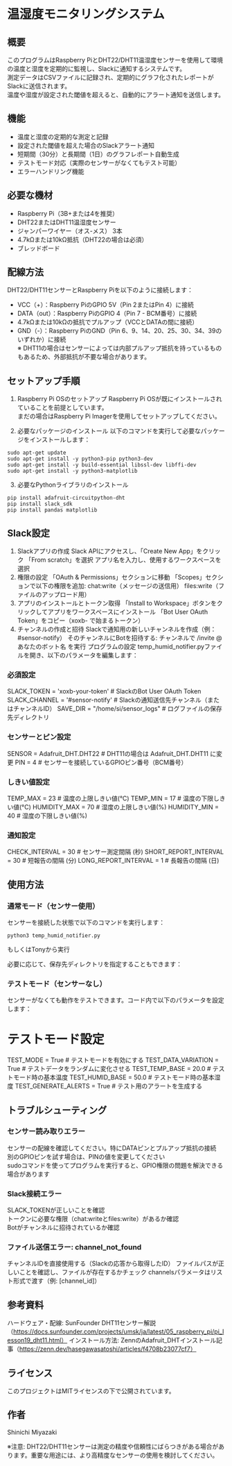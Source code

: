 # 温湿度モニタリングシステム  

## 概要
このプログラムはRaspberry PiとDHT22/DHT11温湿度センサーを使用して環境の温度と湿度を定期的に監視し、Slackに通知するシステムです。  
測定データはCSVファイルに記録され、定期的にグラフ化されたレポートがSlackに送信されます。  
温度や湿度が設定された閾値を超えると、自動的にアラート通知を送信します。

## 機能
- 温度と湿度の定期的な測定と記録  
- 設定された閾値を超えた場合のSlackアラート通知   
- 短期間（30分）と長期間（1日）のグラフレポート自動生成   
- テストモード対応（実際のセンサーがなくてもテスト可能）   
- エラーハンドリング機能

## 必要な機材
- Raspberry Pi（3B+または4を推奨）   
- DHT22またはDHT11温湿度センサー   
- ジャンパーワイヤー（オス-メス） 3本   
- 4.7kΩまたは10kΩ抵抗（DHT22の場合は必須）  
- ブレッドボード

## 配線方法
DHT22/DHT11センサーとRaspberry Piを以下のように接続します：

- VCC（+）：Raspberry PiのGPIO 5V（Pin 2またはPin 4）に接続   
- DATA（out）：Raspberry PiのGPIO 4（Pin 7 - BCM番号）に接続  
- 4.7kΩまたは10kΩの抵抗でプルアップ（VCCとDATAの間に接続）   
- GND（-）：Raspberry PiのGND（Pin 6、9、14、20、25、30、34、39のいずれか）に接続   
※ DHT11の場合はセンサーによっては内部プルアップ抵抗を持っているものもあるため、外部抵抗が不要な場合があります。

## セットアップ手順
1. Raspberry Pi OSのセットアップ
Raspberry Pi OSが既にインストールされていることを前提としています。  
まだの場合はRaspberry Pi Imagerを使用してセットアップしてください。

2. 必要なパッケージのインストール
以下のコマンドを実行して必要なパッケージをインストールします：

```
sudo apt-get update
sudo apt-get install -y python3-pip python3-dev
sudo apt-get install -y build-essential libssl-dev libffi-dev
sudo apt-get install -y python3-matplotlib  
```

3. 必要なPythonライブラリのインストール   
 
```
pip install adafruit-circuitpython-dht
pip install slack_sdk
pip install pandas matplotlib
```


## Slack設定
1. Slackアプリの作成
Slack APIにアクセスし、「Create New App」をクリック
「From scratch」を選択
アプリ名を入力し、使用するワークスペースを選択
2. 権限の設定
「OAuth & Permissions」セクションに移動
「Scopes」セクションで以下の権限を追加:
chat:write（メッセージの送信用）
files:write（ファイルのアップロード用）
3. アプリのインストールとトークン取得
「Install to Workspace」ボタンをクリックしてアプリをワークスペースにインストール
「Bot User OAuth Token」をコピー（xoxb- で始まるトークン）
4. チャンネルの作成と招待
Slackで通知用の新しいチャンネルを作成（例：#sensor-notify）
そのチャンネルにBotを招待する:
チャンネルで /invite @あなたのボット名 を実行
プログラムの設定
temp_humid_notifier.pyファイルを開き、以下のパラメータを編集します：

### 必須設定
SLACK_TOKEN = 'xoxb-your-token'  # SlackのBot User OAuth Token
SLACK_CHANNEL = '#sensor-notify'  # Slackの通知送信先チャンネル（またはチャンネルID）
SAVE_DIR = "/home/si/sensor_logs"  # ログファイルの保存先ディレクトリ

### センサーとピン設定
SENSOR = Adafruit_DHT.DHT22    # DHT11の場合は Adafruit_DHT.DHT11 に変更
PIN = 4                        # センサーを接続しているGPIOピン番号（BCM番号）

### しきい値設定
TEMP_MAX = 23                  # 温度の上限しきい値(°C)
TEMP_MIN = 17                  # 温度の下限しきい値(°C)
HUMIDITY_MAX = 70              # 湿度の上限しきい値(%)
HUMIDITY_MIN = 40              # 湿度の下限しきい値(%)

### 通知設定
CHECK_INTERVAL = 30            # センサー測定間隔 (秒)
SHORT_REPORT_INTERVAL = 30     # 短報告の間隔 (分)
LONG_REPORT_INTERVAL = 1       # 長報告の間隔 (日)

## 使用方法
### 通常モード（センサー使用）
センサーを接続した状態で以下のコマンドを実行します：
```
python3 temp_humid_notifier.py
```
もしくはTonyから実行

必要に応じて、保存先ディレクトリを指定することもできます：

### テストモード（センサーなし）
センサーがなくても動作をテストできます。コード内で以下のパラメータを設定します：

# テストモード設定
TEST_MODE = True               # テストモードを有効にする
TEST_DATA_VARIATION = True     # テストデータをランダムに変化させる
TEST_TEMP_BASE = 20.0          # テストモード時の基本温度
TEST_HUMID_BASE = 50.0         # テストモード時の基本湿度
TEST_GENERATE_ALERTS = True    # テスト用のアラートを生成する


## トラブルシューティング
### センサー読み取りエラー
センサーの配線を確認してください。特にDATAピンとプルアップ抵抗の接続  
別のGPIOピンを試す場合は、PINの値を変更してください  
sudoコマンドを使ってプログラムを実行すると、GPIO権限の問題を解決できる場合があります  

### Slack接続エラー
SLACK_TOKENが正しいことを確認  
トークンに必要な権限（chat:writeとfiles:write）があるか確認  
Botがチャンネルに招待されているか確認  

### ファイル送信エラー: channel_not_found
チャンネルIDを直接使用する（Slackの応答から取得したID）
ファイルパスが正しいことを確認し、ファイルが存在するかチェック
channelsパラメータはリスト形式で渡す（例: [channel_id]）

## 参考資料
ハードウェア・配線: SunFounder DHT11センサー解説（https://docs.sunfounder.com/projects/umsk/ja/latest/05_raspberry_pi/pi_lesson19_dht11.html）
インストール方法: ZennのAdafruit_DHTインストール記事（https://zenn.dev/hasegawasatoshi/articles/f4708b23077cf7）

## ライセンス
このプロジェクトはMITライセンスの下で公開されています。

## 作者
Shinichi Miyazaki

※注意: DHT22/DHT11センサーは測定の精度や信頼性にばらつきがある場合があります。重要な用途には、より高精度なセンサーの使用を検討してください。